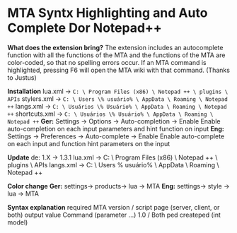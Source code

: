 # MTA Syntx Highlighting and Auto Complete Dor Notepad++

**What does the extension bring?**
The extension includes an autocomplete function with all the functions of the MTA and the functions of the MTA are color-coded, so that no spelling errors occur.
If an MTA command is highlighted, pressing F6 will open the MTA wiki with that command. (Thanks to Justus)


**Installation**
lua.xml -> `C: \ Program Files (x86) \ Notepad ++ \ plugins \ APIs` 
stylers.xml -> `C: \ Users \% usuário% \ AppData \ Roaming \ Notepad ++` 
langs.xml -> `C: \ Usuários \% Usuário% \ AppData \ Roaming \ Notepad ++` 
shortcuts.xml -> `C: \ Usuários \% Usuário% \ AppData \ Roaming \ Notepad ++`
**Ger:** Settings -> Options -> Auto-completion -> Enable Enable auto-completion on each input parameters and hint function on input
**Eng:** Settings -> Preferences -> Auto-complete -> Enable Enable auto-complete on each input and function hint parameters on the input


**Update**
de: 1.X -> 1.3.1 
lua.xml -> C: \ Program Files (x86) \ Notepad ++ \ plugins \ APIs 
langs.xml -> C: \ Users \% usuário% \ AppData \ Roaming \ Notepad ++ 


**Color change**
**Ger:** settings-> products-> lua -> MTA 
**Eng:** settings-> style -> lua -> MTA 


**Syntax explanation**
required MTA version / script page (server, client, or both) output value Command (parameter ...)
1.0 / Both ped createped (int model)
